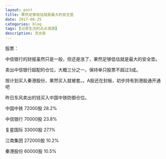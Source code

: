 ```yaml
---
layout: post
title: 果然足够低估就是最大的安全垫
date: 2017-08-25
categories: blog
tags: [记录生活的点点滴滴]
description: 流水账
---
```


股票：

中信银行的财报虽然只是一般，但还是涨了，果然足够低估就是最大的安全垫。

卖出中信银行超配的仓位，大概三分之一，保持单只股票不超过3成。

按计划买入秦港股份，果然买入就被套。。A股还在封板，初步持有到港股通开通吧

昨日东风卖出的钱买入中国中铁防御仓位。

中国中铁 72000股 28.2%

中信银行 70000股 23.8%

复星国际 33000股 27.1%

江南集团 272000股 10.2%

秦港股份 60000股 10.5%